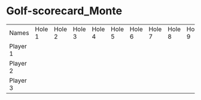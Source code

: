 # Golf-scorecard_Monte
<!DOCTYPE html>
<html lang="en-us">
  <table>
    <tr>
      <td>Names</td>
      <td>Hole 1</td>
      <td>Hole 2</td>
      <td>Hole 3</td>
      <td>Hole 4</td>
      <td>Hole 5</td>
      <td>Hole 6</td>
      <td>Hole 7</td>
      <td>Hole 8</td>
      <td>Hole 9</td>
      <td>Hole 10</td>
      <td>Hole 11</td>
      <td>Hole 12</td>
      <td>Hole 13</td>
      <td>Hole 14</td>
      <td>Hole 15</td>
      <td>Hole 16</td>
      <td>Hole 17</td>
      <td>Hole 18</td>
      <td>Final score</td>
    </tr>
    <tr>
      <td>Player 1</td>
      <td></td>
      <td></td>
      <td></td>
      <td></td>
      <td></td>
      <td></td>
      <td></td>
      <td></td>
      <td></td>
      <td></td>
      <td></td>
      <td></td>
      <td></td>
      <td></td>
      <td></td>
      <td></td>
      <td></td>
      <td></td>
      <td></td>
    </tr>
    <tr>
      <td>Player 2</td>
      <td></td>
      <td></td>
      <td></td>
      <td></td>
      <td></td>
      <td></td>
      <td></td>
      <td></td>
      <td></td>
      <td></td>
      <td></td>
      <td></td>
      <td></td>
      <td></td>
      <td></td>
      <td></td>
      <td></td>
      <td></td>
      <td></td>
    </tr>
    <tr>
      <td>Player 3</td>
      <td></td>
      <td></td>
      <td></td>
      <td></td>
      <td></td>
      <td></td>
      <td></td>
      <td></td>
      <td></td>
      <td></td>
      <td></td>
      <td></td>
      <td></td>
      <td></td>
      <td></td>
      <td></td>
      <td></td>
      <td></td>
      <td></td>
    </tr>
  </table>
</html>
